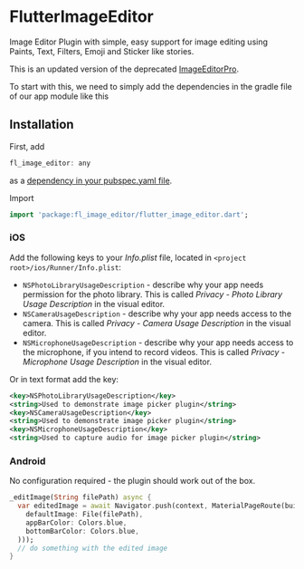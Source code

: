 # FlutterImageEditor

Image Editor Plugin with simple, easy support for image editing using Paints, Text, Filters, Emoji and Sticker like stories.

This is an updated version of the deprecated [ImageEditorPro](https://github.com/zeeshux7860/ImageEditorPro).

To start with this, we need to simply add the dependencies in the gradle file of our app module like this

## Installation

First, add 
```dart
fl_image_editor: any
```
as a [dependency in your pubspec.yaml file](https://flutter.io/platform-plugins/).

Import

```dart
import 'package:fl_image_editor/flutter_image_editor.dart';
```

### iOS

Add the following keys to your _Info.plist_ file, located in `<project root>/ios/Runner/Info.plist`:

* `NSPhotoLibraryUsageDescription` - describe why your app needs permission for the photo library. This is called _Privacy - Photo Library Usage Description_ in the visual editor.
* `NSCameraUsageDescription` - describe why your app needs access to the camera. This is called _Privacy - Camera Usage Description_ in the visual editor.
* `NSMicrophoneUsageDescription` - describe why your app needs access to the microphone, if you intend to record videos. This is called _Privacy - Microphone Usage Description_ in the visual editor.

Or in text format add the key:

``` xml
<key>NSPhotoLibraryUsageDescription</key>
<string>Used to demonstrate image picker plugin</string>
<key>NSCameraUsageDescription</key>
<string>Used to demonstrate image picker plugin</string>
<key>NSMicrophoneUsageDescription</key>
<string>Used to capture audio for image picker plugin</string>
```

### Android

No configuration required - the plugin should work out of the box.

```dart
_editImage(String filePath) async {
  var editedImage = await Navigator.push(context, MaterialPageRoute(builder: (_) => FlutterImageEditor(
    defaultImage: File(filePath),
    appBarColor: Colors.blue,
    bottomBarColor: Colors.blue,
  )));
  // do something with the edited image
}
```
